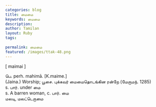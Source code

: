 ```yaml
---
categories: blog
title: மைமை
keywords: மைமை
description: 
author: Tamilan
layout: Ruby
tags: 
 
permalink: மைமை
featured: /images/ttak-48.png
---
```

  
[ maimai ]  
  
பெ. perh. mahimā. [K.maime.]  
(Jaina.) Worship; பூசை. புக்கவர் மைமைதொடங்கின ரன்றே (மேருமந். 1285)  
s. பார். under மை  
s. A barren woman, c. பார். மை  
மலடி, மலட்டெருமை